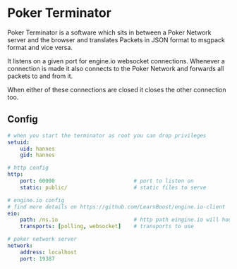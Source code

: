 Poker Terminator
================

Poker Terminator is a software which sits in between a Poker Network server and the browser and translates Packets in JSON format to msgpack format and vice versa.

It listens on a given port for engine.io websocket connections. Whenever a connection is made it also connects to the Poker Network and forwards all packets to and from it.

When either of these connections are closed it closes the other connection too.

Config
------
```yaml
# when you start the terminator as root you can drop privileges
setuid:
    uid: hannes
    gid: hannes

# http config
http:
    port: 60000                         # port to listen on
    static: public/                     # static files to serve

# engine.io config
# find more details on https://github.com/LearnBoost/engine.io-client
eio:
    path: /ns.io                        # http path eingine.io will hook into
    transports: [polling, websocket]    # transports to use

# poker network server
network:
    address: localhost
    port: 19387
```